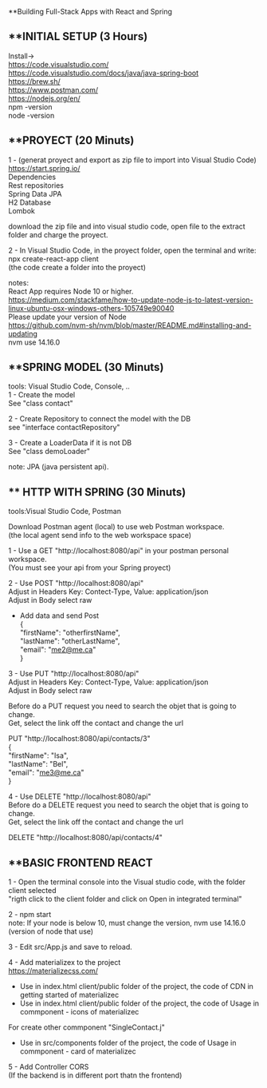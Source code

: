 **Building Full-Stack Apps with React and Spring  

**INITIAL SETUP (3 Hours)  
---------------  
Install->  
https://code.visualstudio.com/  
https://code.visualstudio.com/docs/java/java-spring-boot  
https://brew.sh/  
https://www.postman.com/  
https://nodejs.org/en/  
	npm -version  
	node -version  

**PROYECT (20 Minuts)  
---------  
1 - (generat proyect and export as zip file to import into Visual Studio Code)  
https://start.spring.io/  
	Dependencies  
		Rest repositories  
		Spring Data JPA  
		H2 Database  
		Lombok  
  
download the zip file and into visual studio code, open file to the extract folder and charge the proyect.  

2 - In Visual Studio Code, in the proyect folder, open the terminal and write:  
npx create-react-app client  
(the code create a folder into the proyect)  

notes:  
React App requires Node 10 or higher.   
	https://medium.com/stackfame/how-to-update-node-js-to-latest-version-linux-ubuntu-osx-windows-others-105749e90040  
Please update your version of Node  
	https://github.com/nvm-sh/nvm/blob/master/README.md#installing-and-updating  
nvm use 14.16.0  
  
**SPRING MODEL (30 Minuts)  
--------------  
tools: Visual Studio Code, Console, ..  
1 - Create the model  
See "class contact"  
  
2 - Create Repository to connect the model with the DB  
see "interface contactRepository"  
  
3 - Create a LoaderData if it is not DB  
See "class demoLoader"  

note: JPA (java persistent api).  

** HTTP WITH SPRING (30 Minuts)  
-------------------
tools:Visual Studio Code, Postman

Download Postman agent (local) to use web Postman workspace.  
(the local agent send info to the web workspace space)  

1 - Use a GET "http://localhost:8080/api" in your postman personal workspace.  
(You must see your api from your Spring proyect)  

2 - Use POST "http://localhost:8080/api"  
	Adjust in Headers Key: Contect-Type, Value: application/json  
	Adjust in Body select raw  

* Add data and send Post  
{  
"firstName": "otherfirstName",  
"lastName": "otherLastName",  
"email": "me2@me.ca"  
}  

3 - Use PUT "http://localhost:8080/api"  
	Adjust in Headers Key: Contect-Type, Value: application/json  
	Adjust in Body select raw  

Before do a PUT request you need to search the objet that is going to change.  
Get, select the link off the contact and change the url  

PUT "http://localhost:8080/api/contacts/3"  
{  
"firstName": "Isa",  
"lastName": "Bel",   
"email": "me3@me.ca"  
  }  

4 - Use DELETE "http://localhost:8080/api"  
Before do a DELETE request you need to search the objet that is going to change.  
Get, select the link off the contact and change the url  

DELETE "http://localhost:8080/api/contacts/4"  

**BASIC FRONTEND REACT  
---------------------  
1 - Open the terminal console into the Visual studio code, with the folder client selected  
"rigth click to the client folder and click on Open in integrated terminal"  

2 - npm start  
note: If your node is below 10, must change the version, nvm use 14.16.0 (version of node that use)  

3 - Edit src/App.js and save to reload.  

4 - Add materializex to the project  
https://materializecss.com/  
- Use in index.html client/public folder of the project, the code of CDN in getting started of materializec  
- Use in index.html client/public folder of the project, the code of Usage in commponent - icons of materializec  

For create other commponent "SingleContact.j"  
- Use in src/components folder of the project, the code of Usage in commponent - card of materializec  

5 - Add Controller CORS  
(If the backend is in different port thatn the frontend)  












